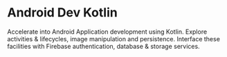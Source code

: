 # Android Dev Kotlin

Accelerate into Android Application development using Kotlin. Explore activities & lifecycles, image manipulation and persistence. Interface these facilities with Firebase authentication, database & storage services.